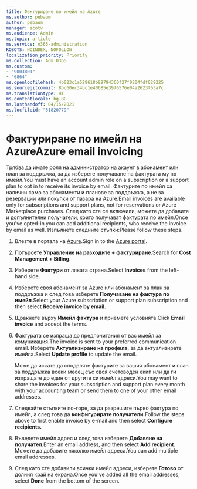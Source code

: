 ```yaml
---
title: Фактуриране по имейл на Azure
ms.author: pebaum
author: pebaum
manager: scotv
ms.audience: Admin
ms.topic: article
ms.service: o365-administration
ROBOTS: NOINDEX, NOFOLLOW
localization_priority: Priority
ms.collection: Adm_O365
ms.custom:
- "9003801"
- "6864"
ms.openlocfilehash: 4b023c1a529618b89794360f27f0204fdf029225
ms.sourcegitcommit: 8bc60ec34bc1e40685e3976576e04a2623f63a7c
ms.translationtype: HT
ms.contentlocale: bg-BG
ms.lasthandoff: 04/15/2021
ms.locfileid: "51820779"
---
```

# <a name="azure-email-invoicing"></a><span data-ttu-id="f4c5f-102">Фактуриране по имейл на Azure</span><span class="sxs-lookup"><span data-stu-id="f4c5f-102">Azure email invoicing</span></span>

<span data-ttu-id="f4c5f-103">Трябва да имате роля на администратор на акаунт в абонамент или план за поддръжка, за да изберете получаване на фактурата му по имейл.</span><span class="sxs-lookup"><span data-stu-id="f4c5f-103">You must have an account admin role on a subscription or a support plan to opt in to receive its invoice by email.</span></span> <span data-ttu-id="f4c5f-104">Фактурите по имейл са налични само за абонаменти и планове за поддръжка, а не за резервации или покупки от пазара на Azure.</span><span class="sxs-lookup"><span data-stu-id="f4c5f-104">Email invoices are available only for subscriptions and support plans, not for reservations or Azure Marketplace purchases.</span></span> <span data-ttu-id="f4c5f-105">След като сте се включили, можете да добавите и допълнителни получатели, които получават фактурата по имейл.</span><span class="sxs-lookup"><span data-stu-id="f4c5f-105">Once you've opted-in you can add additional recipients, who receive the invoice by email as well.</span></span> <span data-ttu-id="f4c5f-106">Изпълнете следните стъпки:</span><span class="sxs-lookup"><span data-stu-id="f4c5f-106">Please follow these steps.</span></span>

1. <span data-ttu-id="f4c5f-107">Влезте в портала на [Azure](https://portal.azure.com/).</span><span class="sxs-lookup"><span data-stu-id="f4c5f-107">Sign in to the [Azure portal](https://portal.azure.com/).</span></span>
2. <span data-ttu-id="f4c5f-108">Потърсете **Управление на разходите + фактуриране**.</span><span class="sxs-lookup"><span data-stu-id="f4c5f-108">Search for **Cost Management + Billing**.</span></span>
3. <span data-ttu-id="f4c5f-109">Изберете **Фактури** от лявата страна.</span><span class="sxs-lookup"><span data-stu-id="f4c5f-109">Select **Invoices** from the left-hand side.</span></span>
4. <span data-ttu-id="f4c5f-110">Изберете своя абонамент за Azure или абонамент за план за поддръжка и след това изберете **Получаване на фактура по имейл**.</span><span class="sxs-lookup"><span data-stu-id="f4c5f-110">Select your Azure subscription or support plan subscription and then select **Receive invoice by email**.</span></span>
5. <span data-ttu-id="f4c5f-111">Щракнете върху **Имейл фактура** и приемете условията.</span><span class="sxs-lookup"><span data-stu-id="f4c5f-111">Click **Email invoice** and accept the terms.</span></span>
6. <span data-ttu-id="f4c5f-112">Фактурата се изпраща до предпочитания от вас имейл за комуникация.</span><span class="sxs-lookup"><span data-stu-id="f4c5f-112">The invoice is sent to your preferred communication email.</span></span> <span data-ttu-id="f4c5f-113">Изберете **Актуализиране на профила**, за да актуализирате имейла.</span><span class="sxs-lookup"><span data-stu-id="f4c5f-113">Select **Update profile** to update the email.</span></span>  

    <span data-ttu-id="f4c5f-114">Може да искате да споделяте фактурите за вашия абонамент и план за поддръжка всеки месец със своя счетоводен екип или да ги изпращате до един от другите си имейл адреси.</span><span class="sxs-lookup"><span data-stu-id="f4c5f-114">You may want to share the invoices for your subscription and support plan every month with your accounting team or send them to one of your other email addresses.</span></span>  

7. <span data-ttu-id="f4c5f-115">Следвайте стъпките по-горе, за да разрешите първо фактура по имейл, а след това да **конфигурирате получатели.**</span><span class="sxs-lookup"><span data-stu-id="f4c5f-115">Follow the steps above to first enable invoice by e-mail and then select  **Configure recipients.**</span></span>
8. <span data-ttu-id="f4c5f-116">Въведете имейл адрес и след това изберете **Добавяне на получател**.</span><span class="sxs-lookup"><span data-stu-id="f4c5f-116">Enter an email address, and then select **Add recipient**.</span></span> <span data-ttu-id="f4c5f-117">Можете да добавите няколко имейл адреса.</span><span class="sxs-lookup"><span data-stu-id="f4c5f-117">You can add multiple email addresses.</span></span>
9. <span data-ttu-id="f4c5f-118">След като сте добавили всички имейл адреси, изберете **Готово** от долния край на екрана.</span><span class="sxs-lookup"><span data-stu-id="f4c5f-118">Once you've added all the email addresses, select **Done** from the bottom of the screen.</span></span>
